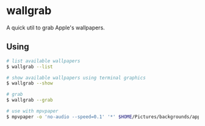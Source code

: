 # wallgrab

A quick util to grab Apple's wallpapers.

## Using

```sh
# list available wallpapers
$ wallgrab --list

# show available wallpapers using terminal graphics
$ wallgrab --show

# grab
$ wallgrab --grab

# use with mpvpaper
$ mpvpaper -o 'no-audio --speed=0.1' '*' $HOME/Pictures/backgrounds/apple/dubai_3.mov
```
